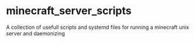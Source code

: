 # minecraft_server_scripts
A collection of usefull scripts and systemd files for running a minecraft unix server and daemonizing

